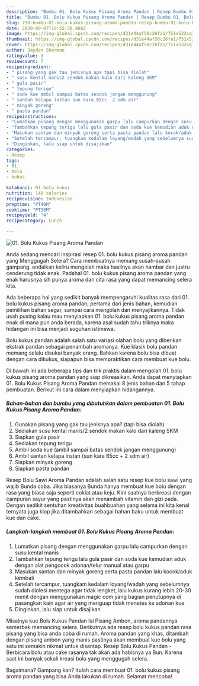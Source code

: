 ```yaml
---
description: "Bumbu 01. Bolu Kukus Pisang Aroma Pandan | Resep Bumbu 01. Bolu Kukus Pisang Aroma Pandan Yang Bikin Ngiler"
title: "Bumbu 01. Bolu Kukus Pisang Aroma Pandan | Resep Bumbu 01. Bolu Kukus Pisang Aroma Pandan Yang Bikin Ngiler"
slug: 750-bumbu-01-bolu-kukus-pisang-aroma-pandan-resep-bumbu-01-bolu-kukus-pisang-aroma-pandan-yang-bikin-ngiler
date: 2020-09-07T19:55:38.408Z
image: https://img-global.cpcdn.com/recipes/d31e44af50c26fa1/751x532cq70/01-bolu-kukus-pisang-aroma-pandan-foto-resep-utama.jpg
thumbnail: https://img-global.cpcdn.com/recipes/d31e44af50c26fa1/751x532cq70/01-bolu-kukus-pisang-aroma-pandan-foto-resep-utama.jpg
cover: https://img-global.cpcdn.com/recipes/d31e44af50c26fa1/751x532cq70/01-bolu-kukus-pisang-aroma-pandan-foto-resep-utama.jpg
author: Jayden Sherman
ratingvalue: 3
reviewcount: 7
recipeingredient:
- " pisang yang gak tau jenisnya apa tapi bisa diolah"
- " susu kental manis2 sendok makan kalo dari kaleng SKM"
- " gula pasir"
- " tepung terigu"
- " soda kue ambil sampai batas sendok jangan menggunung"
- " santan kelapa instan sun kara 65cc  2 sdm air"
- " minyak goreng"
- " pasta pandan"
recipeinstructions:
- "Lumatkan pisang dengan menggunakan garpu lalu campurkan dengan susu kental manis"
- "Tambahkan tepung terigu lalu gula pasir dan soda kue kemudian aduk dengan alat pengocok adonan/telur manual atau garpu"
- "Masukan santan dan minyak goreng serta pasta pandan lalu kocok/aduk kembali"
- "Setelah tercampur, tuangkam kedalam loyang/wadah yang sebelumnya sudah diolesi mentega agar tidak lengket, lalu kukus kurang lebih 20-30 menit dengan menggunakan magic com yang bagian penutupnya di pasangkan kain agar air yang menguap tidak menetes ke adonan kue"
- "Dinginkan, lalu siap untuk disajikan"
categories:
- Resep
tags:
- 01
- bolu
- kukus

katakunci: 01 bolu kukus 
nutrition: 149 calories
recipecuisine: Indonesian
preptime: "PT40M"
cooktime: "PT38M"
recipeyield: "4"
recipecategory: Lunch

---
```



![01. Bolu Kukus Pisang Aroma Pandan](https://img-global.cpcdn.com/recipes/d31e44af50c26fa1/751x532cq70/01-bolu-kukus-pisang-aroma-pandan-foto-resep-utama.jpg)

Anda sedang mencari inspirasi resep 01. bolu kukus pisang aroma pandan yang Menggugah Selera? Cara membuatnya memang susah-susah gampang. andaikan keliru mengolah maka hasilnya akan hambar dan justru cenderung tidak enak. Padahal 01. bolu kukus pisang aroma pandan yang enak harusnya sih punya aroma dan cita rasa yang dapat memancing selera kita.

Ada beberapa hal yang sedikit banyak mempengaruhi kualitas rasa dari 01. bolu kukus pisang aroma pandan, pertama dari jenis bahan, kemudian pemilihan bahan segar, sampai cara mengolah dan menyajikannya. Tidak usah pusing kalau mau menyiapkan 01. bolu kukus pisang aroma pandan enak di mana pun anda berada, karena asal sudah tahu triknya maka hidangan ini bisa menjadi suguhan istimewa.

Bolu kukus pandan adalah salah satu variasi olahan bolu yang diberikan ekstrak pandan sebagai penambah aromanya. Kue klasik bolu pandan memang selalu disukai banyak orang. Bahkan karena bolu bisa dibuat dengan cara dikukus, siapapun bisa mempraktikan cara membuat kue bolu.


Di bawah ini ada beberapa tips dan trik praktis dalam mengolah 01. bolu kukus pisang aroma pandan yang siap dikreasikan. Anda dapat menyiapkan 01. Bolu Kukus Pisang Aroma Pandan memakai 8 jenis bahan dan 5 tahap pembuatan. Berikut ini cara dalam menyiapkan hidangannya.

<!--inarticleads1-->

##### Bahan-bahan dan bumbu yang dibutuhkan dalam pembuatan 01. Bolu Kukus Pisang Aroma Pandan:

1. Gunakan  pisang yang gak tau jenisnya apa? (tapi bisa diolah)
1. Sediakan  susu kental manis/2 sendok makan kalo dari kaleng SKM
1. Siapkan  gula pasir
1. Sediakan  tepung terigu
1. Ambil  soda kue (ambil sampai batas sendok jangan menggunung)
1. Ambil  santan kelapa instan (sun kara 65cc + 2 sdm air)
1. Siapkan  minyak goreng
1. Siapkan  pasta pandan


Resep Bolu Sawi Aroma Pandan adalah salah satu resep kue bolu sawi yang wajib Bunda coba. Jika biasanya Bunda hanya membuat kue bolu dengan rasa yang biasa saja seperti coklat atau keju. Kini saatnya berkreasi dengan campuran sayur yang pastinya akan menambah vitamin dan gizi pada. Dengan sedikit sentuhan kreativitas buahbuahan yang selama ini kita kenal ternyata juga klop jika ditambahkan sebagai bahan baku untuk membuat kue dan cake. 

<!--inarticleads2-->

##### Langkah-langkah membuat 01. Bolu Kukus Pisang Aroma Pandan:

1. Lumatkan pisang dengan menggunakan garpu lalu campurkan dengan susu kental manis
1. Tambahkan tepung terigu lalu gula pasir dan soda kue kemudian aduk dengan alat pengocok adonan/telur manual atau garpu
1. Masukan santan dan minyak goreng serta pasta pandan lalu kocok/aduk kembali
1. Setelah tercampur, tuangkam kedalam loyang/wadah yang sebelumnya sudah diolesi mentega agar tidak lengket, lalu kukus kurang lebih 20-30 menit dengan menggunakan magic com yang bagian penutupnya di pasangkan kain agar air yang menguap tidak menetes ke adonan kue
1. Dinginkan, lalu siap untuk disajikan


Misalnya kue Bolu Kukus Pandan Isi Pisang Ambon, aroma pandannya semerbak memancing selera. Berikutnya ada resep bolu kukus pandan rasa pisang yang bisa anda coba di rumah. Aroma pandan yang khas, ditambah dengan pisang ambon yang manis pastinya akan membuat kue bolu yang satu ini semakin nikmat untuk disantap. Resep Bolu Kukus Pandan - Berbicara bolu atau cake rasanya tak akan ada habisnya ya Bun. Karena saat ini banyak sekali kreasi bolu yang menggugah selera. 

Bagaimana? Gampang kan? Itulah cara membuat 01. bolu kukus pisang aroma pandan yang bisa Anda lakukan di rumah. Selamat mencoba!
